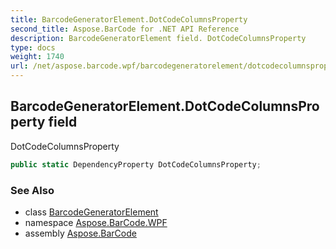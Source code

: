 ```yaml
---
title: BarcodeGeneratorElement.DotCodeColumnsProperty
second_title: Aspose.BarCode for .NET API Reference
description: BarcodeGeneratorElement field. DotCodeColumnsProperty
type: docs
weight: 1740
url: /net/aspose.barcode.wpf/barcodegeneratorelement/dotcodecolumnsproperty/
---
```

## BarcodeGeneratorElement.DotCodeColumnsProperty field

DotCodeColumnsProperty

```csharp
public static DependencyProperty DotCodeColumnsProperty;
```

### See Also

* class [BarcodeGeneratorElement](../)
* namespace [Aspose.BarCode.WPF](../../barcodegeneratorelement/)
* assembly [Aspose.BarCode](../../../)



